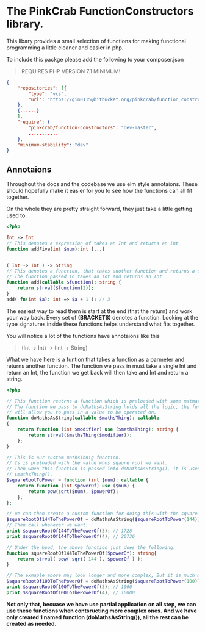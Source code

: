 # The PinkCrab FunctionConstructors library.

This libary provides a small selection of functions for making functional programming a little cleaner and easier in php.

To include this packge please add the following to your composer.json

> REQUIRES PHP VERSION 7.1 MINIMUM!

```json
{
    "repositories": [{
        "type": "vcs",
        "url": "https://gin0115@bitbucket.org/pinkcrab/function_constructors.git"
    },
    {......}
    ],
    "require": {
        "pinkcrab/function-constructors": "dev-master",
        ...........
    },
    "minimum-stability": "dev"
}

```

## Annotaions
Throughout the docs and the codebase we use elm style annotaions. These should hopefully make it easier for you to see how the functions can all fit together.

On the whole they are pretty straight forward, they just take a little getting used to.

```php
<?php

Int -> Int 
// This denotes a expression of takes an Int and returns an Int
function addFive(int $num):int {...}


( Int -> Int ) -> String 
// This denotes a function, that takes another function and returns a string.
// The function passed in takes an Int and returns an Int
function add(callable $function): string {
    return strval($function(2));
}
add( fn(int $a): int => $a + 1 ); // 3
```
The easiest way to read them is start at the end (that the return) and work your way back. Every set of **(BRACKETS)** denotes a function. Looking at the type signatures inside these functions helps understand what fits together.

You will notice a lot of the functions have annotaions like this
> (Int -> Int) -> (Int -> String)

What we have here is a funtion that takes a function as a parmeter and returns another function. The function we pass in must take a single Int and return an Int, the function we get back will then take and Int and return a string.

```php
<?php

// This function reutrns a function which is preloaded with some matmatical operation.
// The function we pass to doMathsAsString holds all the logic, the function it returns
// will allow you to pass in a value to be operated on.
function doMathsAsString(callable $mathsThing): callable
{
    return function (int $modifier) use ($mathsThing): string {
        return strval($mathsThing($modifier));
    };
}

// This is our custom mathsThnig function.
// Is is preloaded with the value whos sqaure root we want.
// Then when this function is passed into doMathsAsString(), it is used as 
// $mathsThing().
$squareRootToPower = function (int $num): callable {
    return function (int $powerOf) use ($num) {
        return pow(sqrt($num), $powerOf);
    };
};

// We can then create a custom function for doing this with the square root of 144
$squareRootOf144ToThePowerOf = doMathsAsString($squareRootToPower(144));
// Then call whenever we want.
print $squareRootOf144ToThePowerOf(3); // 1728
print $squareRootOf144ToThePowerOf(4); // 20736

// Under the hood, the above function just does the following. 
function squareRootOf144ToThePowerOf($powerOf): string{
    return strval( pow( sqrt( 144 ), $powerOf ) );
}

// The exmaple above may look longer and more complex, But it is much more flexible.
$squareRootOf100ToThePowerOf = doMathsAsString($squareRootToPower(100));
print $squareRootOf100ToThePowerOf(3); // 1000
print $squareRootOf100ToThePowerOf(4); // 10000

```
**Not only that, becuase we have use partial application on all step, we can use these functions when contsructing more complex ones. And we have only created 1 named function (doMathsAsString()), all the rest can be created as needed.**